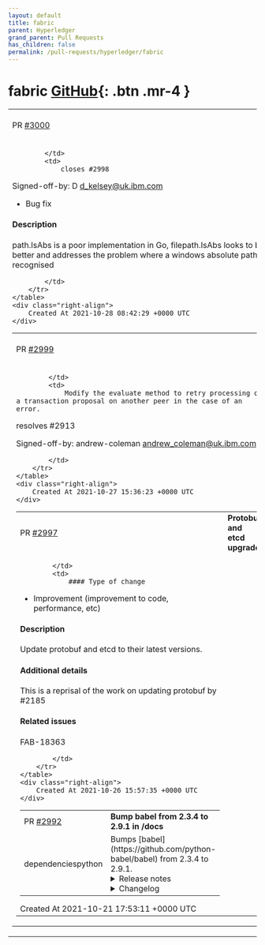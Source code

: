 ```yaml
---
layout: default
title: fabric
parent: Hyperledger
grand_parent: Pull Requests
has_children: false
permalink: /pull-requests/hyperledger/fabric
---
```


# fabric <span class="fs-3 right-align">[GitHub](https://github.com/hyperledger/fabric){: .btn .mr-4 }</span>


<div>
    <table>
        <tr>
            <td>
                PR <a href="https://github.com/hyperledger/fabric/pull/3000" class=".btn">#3000</a>
            </td>
            <td>
                <b>
                    Move to better IsAbs Implementation
                </b>
            </td>
        </tr>
        <tr>
            <td>
                
            </td>
            <td>
                closes #2998 

Signed-off-by: D <d_kelsey@uk.ibm.com>


- Bug fix

#### Description

path.IsAbs is a poor implementation in Go, filepath.IsAbs looks to be much better 
and addresses the problem where a windows absolute path is not recognised


            </td>
        </tr>
    </table>
    <div class="right-align">
        Created At 2021-10-28 08:42:29 +0000 UTC
    </div>
</div>

<div>
    <table>
        <tr>
            <td>
                PR <a href="https://github.com/hyperledger/fabric/pull/2999" class=".btn">#2999</a>
            </td>
            <td>
                <b>
                    Retry logic for evaluate
                </b>
            </td>
        </tr>
        <tr>
            <td>
                
            </td>
            <td>
                Modify the evaluate method to retry processing of a transaction proposal on another peer in the case of an error.

resolves #2913 

Signed-off-by: andrew-coleman <andrew_coleman@uk.ibm.com>

            </td>
        </tr>
    </table>
    <div class="right-align">
        Created At 2021-10-27 15:36:23 +0000 UTC
    </div>
</div>

<div>
    <table>
        <tr>
            <td>
                PR <a href="https://github.com/hyperledger/fabric/pull/2997" class=".btn">#2997</a>
            </td>
            <td>
                <b>
                    Protobuf and etcd upgrade
                </b>
            </td>
        </tr>
        <tr>
            <td>
                
            </td>
            <td>
                #### Type of change

- Improvement (improvement to code, performance, etc)

#### Description

Update protobuf and etcd to their latest versions.

#### Additional details

This is a reprisal of the work on updating protobuf by #2185

#### Related issues

FAB-18363


            </td>
        </tr>
    </table>
    <div class="right-align">
        Created At 2021-10-26 15:57:35 +0000 UTC
    </div>
</div>

<div>
    <table>
        <tr>
            <td>
                PR <a href="https://github.com/hyperledger/fabric/pull/2992" class=".btn">#2992</a>
            </td>
            <td>
                <b>
                    Bump babel from 2.3.4 to 2.9.1 in /docs
                </b>
            </td>
        </tr>
        <tr>
            <td>
                <span class="chip">dependencies</span><span class="chip">python</span>
            </td>
            <td>
                Bumps [babel](https://github.com/python-babel/babel) from 2.3.4 to 2.9.1.
<details>
<summary>Release notes</summary>
<p><em>Sourced from <a href="https://github.com/python-babel/babel/releases">babel's releases</a>.</em></p>
<blockquote>
<h2>Version 2.9.1</h2>
<h1>Bugfixes</h1>
<ul>
<li>The internal locale-data loading functions now validate the name of the locale file to be loaded and only allow files within Babel's data directory.  Thank you to Chris Lyne of Tenable, Inc. for discovering the issue!</li>
</ul>
<h2>Version 2.9.0</h2>
<h1>Upcoming version support changes</h1>
<ul>
<li>This version, Babel 2.9, is the last version of Babel to support Python 2.7, Python 3.4, and Python 3.5.</li>
</ul>
<h1>Improvements</h1>
<ul>
<li>CLDR: Use CLDR 37 – Aarni Koskela (<a href="https://github-redirect.dependabot.com/python-babel/babel/issues/734">#734</a>)</li>
<li>Dates: Handle ZoneInfo objects in get_timezone_location, get_timezone_name - Alessio Bogon (<a href="https://github-redirect.dependabot.com/python-babel/babel/issues/741">#741</a>)</li>
<li>Numbers: Add group_separator feature in number formatting - Abdullah Javed Nesar (<a href="https://github-redirect.dependabot.com/python-babel/babel/issues/726">#726</a>)</li>
</ul>
<h1>Bugfixes</h1>
<ul>
<li>Dates: Correct default Format().timedelta format to 'long' to mute deprecation warnings – Aarni Koskela</li>
<li>Import: Simplify iteration code in &quot;import_cldr.py&quot; – Felix Schwarz</li>
<li>Import: Stop using deprecated ElementTree methods &quot;getchildren()&quot; and &quot;getiterator()&quot; – Felix Schwarz</li>
<li>Messages: Fix unicode printing error on Python 2 without TTY. – Niklas Hambüchen</li>
<li>Messages: Introduce invariant that _invalid_pofile() takes unicode line. – Niklas Hambüchen</li>
<li>Tests: fix tests when using Python 3.9 – Felix Schwarz</li>
<li>Tests: Remove deprecated 'sudo: false' from Travis configuration – Jon Dufresne</li>
<li>Tests: Support Py.test 6.x – Aarni Koskela</li>
<li>Utilities: LazyProxy: Handle AttributeError in specified func – Nikiforov Konstantin (<a href="https://github-redirect.dependabot.com/python-babel/babel/issues/724">#724</a>)</li>
<li>Utilities: Replace usage of parser.suite with ast.parse – Miro Hrončok</li>
</ul>
<h1>Documentation</h1>
<ul>
<li>Update parse_number comments – Brad Martin (<a href="https://github-redirect.dependabot.com/python-babel/babel/issues/708">#708</a>)</li>
<li>Add <strong>iter</strong> to Catalog documentation – <a href="https://github.com/CyanNani123"><code>@​CyanNani123</code></a></li>
</ul>
<h2>Version 2.8.1</h2>
<p>This patch version only differs from 2.8.0 in that it backports in <a href="https://github-redirect.dependabot.com/python-babel/babel/issues/752">#752</a>.</p>
<h2>Version 2.8.0</h2>
<h1>Improvements</h1>
<ul>
<li>CLDR: Upgrade to CLDR 36.0 - Aarni Koskela (<a href="https://github-redirect.dependabot.com/python-babel/babel/issues/679">#679</a>)</li>
<li>Messages: Don't even open files with the &quot;ignore&quot; extraction method - <a href="https://github.com/sebleblanc"><code>@​sebleblanc</code></a> (<a href="https://github-redirect.dependabot.com/python-babel/babel/issues/678">#678</a>)</li>
</ul>
<h1>Bugfixes</h1>
<ul>
<li>Numbers: Fix formatting very small decimals when quantization is disabled - Lev Lybin, <a href="https://github.com/miluChen"><code>@​miluChen</code></a> (<a href="https://github-redirect.dependabot.com/python-babel/babel/issues/662">#662</a>)</li>
<li>Messages: Attempt to sort all messages – Mario Frasca (<a href="https://github-redirect.dependabot.com/python-babel/babel/issues/651">#651</a>, <a href="https://github-redirect.dependabot.com/python-babel/babel/issues/606">#606</a>)</li>
</ul>
<h1>Docs</h1>
<!-- raw HTML omitted -->
</blockquote>
<p>... (truncated)</p>
</details>
<details>
<summary>Changelog</summary>
<p><em>Sourced from <a href="https://github.com/python-babel/babel/blob/master/CHANGES">babel's changelog</a>.</em></p>
<blockquote>
<h2>Version 2.9.1</h2>
<p>Bugfixes</p>
<pre><code>
* The internal locale-data loading functions now validate the name of the locale file to be loaded and only
  allow files within Babel's data directory.  Thank you to Chris Lyne of Tenable, Inc. for discovering the issue!
<h2>Version 2.9.0</h2>
<p>Upcoming version support changes
</code></pre></p>
<ul>
<li>This version, Babel 2.9, is the last version of Babel to support Python 2.7, Python 3.4, and Python 3.5.</li>
</ul>
<p>Improvements</p>
<pre><code>
* CLDR: Use CLDR 37 – Aarni Koskela ([#734](https://github.com/python-babel/babel/issues/734))
* Dates: Handle ZoneInfo objects in get_timezone_location, get_timezone_name - Alessio Bogon ([#741](https://github.com/python-babel/babel/issues/741))
* Numbers: Add group_separator feature in number formatting - Abdullah Javed Nesar ([#726](https://github.com/python-babel/babel/issues/726))
<p>Bugfixes</p>
<pre><code>
* Dates: Correct default Format().timedelta format to 'long' to mute deprecation warnings – Aarni Koskela
* Import: Simplify iteration code in &amp;quot;import_cldr.py&amp;quot; – Felix Schwarz
* Import: Stop using deprecated ElementTree methods &amp;quot;getchildren()&amp;quot; and &amp;quot;getiterator()&amp;quot; – Felix Schwarz
* Messages: Fix unicode printing error on Python 2 without TTY. – Niklas Hambüchen
* Messages: Introduce invariant that _invalid_pofile() takes unicode line. – Niklas Hambüchen
* Tests: fix tests when using Python 3.9 – Felix Schwarz
* Tests: Remove deprecated 'sudo: false' from Travis configuration – Jon Dufresne
* Tests: Support Py.test 6.x – Aarni Koskela
* Utilities: LazyProxy: Handle AttributeError in specified func – Nikiforov Konstantin ([#724](https://github.com/python-babel/babel/issues/724))
* Utilities: Replace usage of parser.suite with ast.parse – Miro Hrončok

Documentation
&lt;/code&gt;&lt;/pre&gt;
&lt;ul&gt;
&lt;li&gt;Update parse_number comments – Brad Martin (&lt;a href=&quot;https://github-redirect.dependabot.com/python-babel/babel/issues/708&quot;&gt;#708&lt;/a&gt;)&lt;/li&gt;
&lt;li&gt;Add &lt;strong&gt;iter&lt;/strong&gt; to Catalog documentation – &lt;a href=&quot;https://github.com/CyanNani123&quot;&gt;&lt;code&gt;@​CyanNani123&lt;/code&gt;&lt;/a&gt;&lt;/li&gt;
&lt;/ul&gt;
&lt;h2&gt;Version 2.8.1&lt;/h2&gt;
&lt;p&gt;This is solely a patch release to make running tests on Py.test 6+ possible.&lt;/p&gt;
&lt;p&gt;Bugfixes&lt;/p&gt;
&lt;!-- raw HTML omitted --&gt;
&lt;/blockquote&gt;
&lt;p&gt;... (truncated)&lt;/p&gt;
&lt;/details&gt;
&lt;details&gt;
&lt;summary&gt;Commits&lt;/summary&gt;

&lt;ul&gt;
&lt;li&gt;&lt;a href=&quot;https://github.com/python-babel/babel/commit/a99fa2474c808b51ebdabea18db871e389751559&quot;&gt;&lt;code&gt;a99fa24&lt;/code&gt;&lt;/a&gt; Use 2.9.0's setup.py for 2.9.1&lt;/li&gt;
&lt;li&gt;&lt;a href=&quot;https://github.com/python-babel/babel/commit/60b33e083801109277cb068105251e76d0b7c14e&quot;&gt;&lt;code&gt;60b33e0&lt;/code&gt;&lt;/a&gt; Become 2.9.1&lt;/li&gt;
&lt;li&gt;&lt;a href=&quot;https://github.com/python-babel/babel/commit/412015ef642bfcc0d8ba8f4d05cdbb6aac98d9b3&quot;&gt;&lt;code&gt;412015e&lt;/code&gt;&lt;/a&gt; Merge pull request &lt;a href=&quot;https://github-redirect.dependabot.com/python-babel/babel/issues/782&quot;&gt;#782&lt;/a&gt; from python-babel/locale-basename&lt;/li&gt;
&lt;li&gt;&lt;a href=&quot;https://github.com/python-babel/babel/commit/5caf717ceca4bd235552362b4fbff88983c75d8c&quot;&gt;&lt;code&gt;5caf717&lt;/code&gt;&lt;/a&gt; Disallow special filenames on Windows&lt;/li&gt;
&lt;li&gt;&lt;a href=&quot;https://github.com/python-babel/babel/commit/3a700b5b8b53606fd98ef8294a56f9510f7290f8&quot;&gt;&lt;code&gt;3a700b5&lt;/code&gt;&lt;/a&gt; Run locale identifiers through &lt;code&gt;os.path.basename()&lt;/code&gt;&lt;/li&gt;
&lt;li&gt;&lt;a href=&quot;https://github.com/python-babel/babel/commit/5afe2b2f11dcdd6090c00231d342c2e9cd1bdaab&quot;&gt;&lt;code&gt;5afe2b2&lt;/code&gt;&lt;/a&gt; Merge pull request &lt;a href=&quot;https://github-redirect.dependabot.com/python-babel/babel/issues/754&quot;&gt;#754&lt;/a&gt; from python-babel/github-ci&lt;/li&gt;
&lt;li&gt;&lt;a href=&quot;https://github.com/python-babel/babel/commit/58de8342f865df88697a4a166191e880e3c84d82&quot;&gt;&lt;code&gt;58de834&lt;/code&gt;&lt;/a&gt; Replace Travis + Appveyor with GitHub Actions (WIP)&lt;/li&gt;
&lt;li&gt;&lt;a href=&quot;https://github.com/python-babel/babel/commit/d1bbc08e845d03d8e1f0dfa0e04983d755f39cb5&quot;&gt;&lt;code&gt;d1bbc08&lt;/code&gt;&lt;/a&gt; import_cldr: use logging; add -q option&lt;/li&gt;
&lt;li&gt;&lt;a href=&quot;https://github.com/python-babel/babel/commit/156b7fb9f377ccf58c71cf01dc69fb10c7b69314&quot;&gt;&lt;code&gt;156b7fb&lt;/code&gt;&lt;/a&gt; Quiesce CLDR download progress bar if requested (or not a TTY)&lt;/li&gt;
&lt;li&gt;&lt;a href=&quot;https://github.com/python-babel/babel/commit/613dc1700f91c3d40b081948c0dd6023d8ece057&quot;&gt;&lt;code&gt;613dc17&lt;/code&gt;&lt;/a&gt; Make the import warnings about unsupported number systems less verbose&lt;/li&gt;
&lt;li&gt;Additional commits viewable in &lt;a href=&quot;https://github.com/python-babel/babel/compare/2.3.4...v2.9.1&quot;&gt;compare view&lt;/a&gt;&lt;/li&gt;
&lt;/ul&gt;
&lt;/details&gt;

&lt;br /&gt;
</code></pre>


[![Dependabot compatibility score](https://dependabot-badges.githubapp.com/badges/compatibility_score?dependency-name=babel&package-manager=pip&previous-version=2.3.4&new-version=2.9.1)](https://docs.github.com/en/github/managing-security-vulnerabilities/about-dependabot-security-updates#about-compatibility-scores)

Dependabot will resolve any conflicts with this PR as long as you don't alter it yourself. You can also trigger a rebase manually by commenting `@dependabot rebase`.

[//]: # (dependabot-automerge-start)
[//]: # (dependabot-automerge-end)

---

<details>
<summary>Dependabot commands and options</summary>
<br />

You can trigger Dependabot actions by commenting on this PR:
- `@dependabot rebase` will rebase this PR
- `@dependabot recreate` will recreate this PR, overwriting any edits that have been made to it
- `@dependabot merge` will merge this PR after your CI passes on it
- `@dependabot squash and merge` will squash and merge this PR after your CI passes on it
- `@dependabot cancel merge` will cancel a previously requested merge and block automerging
- `@dependabot reopen` will reopen this PR if it is closed
- `@dependabot close` will close this PR and stop Dependabot recreating it. You can achieve the same result by closing it manually
- `@dependabot ignore this major version` will close this PR and stop Dependabot creating any more for this major version (unless you reopen the PR or upgrade to it yourself)
- `@dependabot ignore this minor version` will close this PR and stop Dependabot creating any more for this minor version (unless you reopen the PR or upgrade to it yourself)
- `@dependabot ignore this dependency` will close this PR and stop Dependabot creating any more for this dependency (unless you reopen the PR or upgrade to it yourself)
- `@dependabot use these labels` will set the current labels as the default for future PRs for this repo and language
- `@dependabot use these reviewers` will set the current reviewers as the default for future PRs for this repo and language
- `@dependabot use these assignees` will set the current assignees as the default for future PRs for this repo and language
- `@dependabot use this milestone` will set the current milestone as the default for future PRs for this repo and language

You can disable automated security fix PRs for this repo from the [Security Alerts page](https://github.com/hyperledger/fabric/network/alerts).

</details>
            </td>
        </tr>
    </table>
    <div class="right-align">
        Created At 2021-10-21 17:53:11 +0000 UTC
    </div>
</div>

